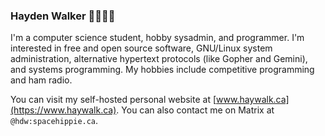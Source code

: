 ### Hayden Walker 💾🔧🌐🐧

I'm a computer science student, hobby sysadmin, and programmer. I'm interested in free and open source software, GNU/Linux system administration, alternative hypertext protocols (like Gopher and Gemini), and systems programming. My hobbies include competitive programming and ham radio. 

You can visit my self-hosted personal website at [www.haywalk.ca](https://www.haywalk.ca). You can also contact me on Matrix at `@hdw:spacehippie.ca`.
